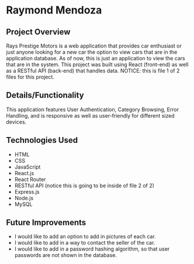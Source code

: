 # Raymond Mendoza
## Project Overview
Rays Prestige Motors is a web application that provides car enthusiast or just anyone looking for a new car the option to view cars that are in the application database. As of now, this is just an application to view the cars that are in the system. This project was built using React (front-end) as well as a RESTful API (back-end) that handles data. NOTICE: this is file 1 of 2 files for this project.
## Details/Functionality
This application features User Authentication, Category Browsing, Error Handling, and is responsive as well as user-friendly for different sized devices.
## Technologies Used
* HTML
* CSS
* JavaScript
* React.js
* React Router
* RESTful API (notice this is going to be inside of file 2 of 2)
* Express.js
* Node.js
* MySQL
## Future Improvements
* I would like to add an option to add in pictures of each car.
* I would like to add in a way to contact the seller of the car.
* I would like to add in a password hashing algorithm, so that user passwords are not shown in the database.